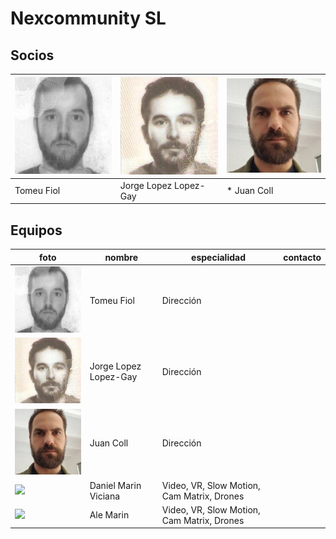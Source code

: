 # Nexcommunity SL

## Socios

| ![](../../.gitbook/assets/socios-bartolome-fiol-arguimbau-2-.jpg) | ![](../../.gitbook/assets/socios-jorge-lopez-lopez-gay.jpg) | ![](../../.gitbook/assets/socios-juan-coll-soler-2-.jpg) |
|--|--|--|
|Tomeu Fiol | Jorge Lopez Lopez-Gay | * Juan Coll

## Equipos
| foto | nombre | especialidad | contacto |
|--|--|--|--|
| ![](../../.gitbook/assets/socios-bartolome-fiol-arguimbau-2-.jpg) | Tomeu Fiol               | Dirección                                   |  |
| ![](../../.gitbook/assets/socios-jorge-lopez-lopez-gay.jpg)       | Jorge Lopez Lopez-Gay    | Dirección                                   |  |
| ![](../../.gitbook/assets/socios-juan-coll-soler-2-.jpg)          | Juan Coll                | Dirección                                   |  |
| ![](../../.gitbook/assets/tean-daniel-marin-viciana.jpg)          | Daniel Marin Viciana     | Video, VR, Slow Motion, Cam Matrix, Drones  |  |
| ![](../../.gitbook/assets/tean-ale-marin.jpg)                     | Ale Marin                | Video, VR, Slow Motion, Cam Matrix, Drones  |  |

